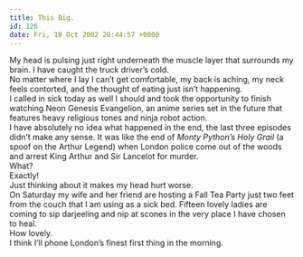 ```yaml
---
title: This Big.
id: 126
date: Fri, 18 Oct 2002 20:44:57 +0000
---
```


My head is pulsing just right underneath the muscle layer that surrounds my brain. I have caught the truck driver’s cold.  
 No matter where I lay I can’t get comfortable, my back is aching, my neck feels contorted, and the thought of eating just isn’t happening.  
 I called in sick today as well I should and took the opportunity to finish watching Neon Genesis Evangelion, an anime series set in the future that features heavy religious tones and ninja robot action.  
 I have absolutely no idea what happened in the end, the last three episodes didn’t make any sense. It was like the end of *Monty Python’s Holy Grail* (a spoof on the Arthur Legend) when London police come out of the woods and arrest King Arthur and Sir Lancelot for murder.  
 What?  
 Exactly!  
 Just thinking about it makes my head hurt worse.  
 On Saturday my wife and her friend are hosting a Fall Tea Party just two feet from the couch that I am using as a sick bed. Fifteen lovely ladies are coming to sip darjeeling and nip at scones in the very place I have chosen to heal.  
 How lovely.  
 I think I’ll phone London’s finest first thing in the morning.


